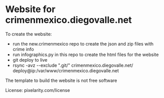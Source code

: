Website for crimenmexico.diegovalle.net
=====================================

To create the website:

* run the new.crimenmexico repo to create the json and zip files with crime info
* run infographics.py in this repo to create the html files for the website
* git deploy to live
* rsync -avz --exclude ".git/" crimenmexico.diegovalle.net/ deploy@ip:/var/www/crimenmexico.diegovalle.net

The template to build the website is not free software



License: pixelarity.com/license
